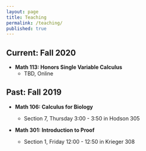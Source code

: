 ```yaml
---
layout: page
title: Teaching
permalink: /teaching/
published: true
---
```


## Current: Fall 2020

* **Math 113: Honors Single Variable Calculus**
   * TBD, Online


## Past: Fall 2019

* **Math 106: Calculus for Biology**
	* Section 7, Thursday 3:00 - 3:50 in Hodson 305

    
* **Math 301: Introduction to Proof**
	* Section 1, Friday 12:00 - 12:50 in Krieger 308

